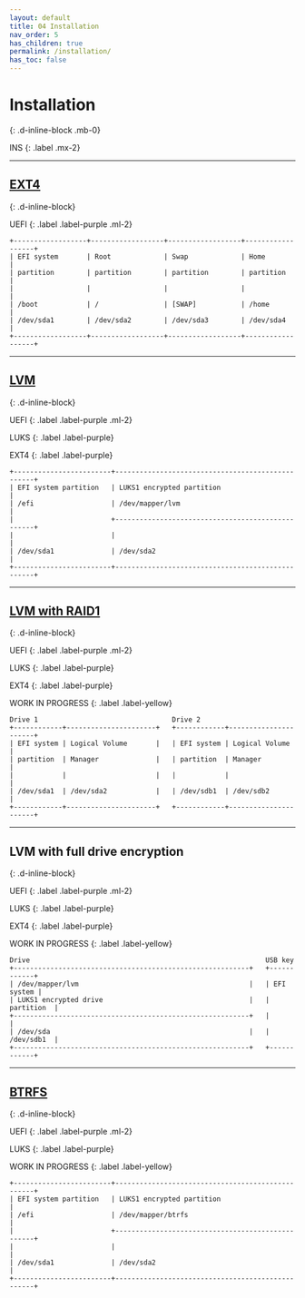 ```yaml
---
layout: default
title: 04 Installation
nav_order: 5
has_children: true
permalink: /installation/
has_toc: false
---
```


# Installation
{: .d-inline-block .mb-0}

INS
{: .label .mx-2}

---

## [EXT4](/Andromeda/installation/ext4/)
{: .d-inline-block}

UEFI
{: .label .label-purple .ml-2}

```
+------------------+------------------+------------------+------------------+
| EFI system       | Root             | Swap             | Home             |
| partition        | partition        | partition        | partition        |
|                  |                  |                  |                  |
| /boot            | /                | [SWAP]           | /home            |
| /dev/sda1        | /dev/sda2        | /dev/sda3        | /dev/sda4        |
+------------------+------------------+------------------+------------------+
```

---

## [LVM](/Andromeda/installation/lvm/)
{: .d-inline-block}

UEFI
{: .label .label-purple .ml-2}

LUKS
{: .label .label-purple}

EXT4
{: .label .label-purple}

```
+------------------------+--------------------------------------------------+
| EFI system partition   | LUKS1 encrypted partition                        |
| /efi                   | /dev/mapper/lvm                                  |
|                        +--------------------------------------------------+
|                        |                                                  |
| /dev/sda1              | /dev/sda2                                        |
+------------------------+--------------------------------------------------+
```

---

## [LVM with RAID1](/Andromeda/installation/lvm-with-raid1/)
{: .d-inline-block}

UEFI
{: .label .label-purple .ml-2}

LUKS
{: .label .label-purple}

EXT4
{: .label .label-purple}

WORK IN PROGRESS
{: .label .label-yellow}

```
Drive 1                                 Drive 2
+------------+----------------------+   +------------+----------------------+
| EFI system | Logical Volume       |   | EFI system | Logical Volume       |
| partition  | Manager              |   | partition  | Manager              |
|            |                      |   |            |                      |
| /dev/sda1  | /dev/sda2            |   | /dev/sdb1  | /dev/sdb2            |
+------------+----------------------+   +------------+----------------------+
```

---

## LVM with full drive encryption
{: .d-inline-block}

UEFI
{: .label .label-purple .ml-2}

LUKS
{: .label .label-purple}

EXT4
{: .label .label-purple}

WORK IN PROGRESS
{: .label .label-yellow}

```
Drive                                                          USB key
+----------------------------------------------------------+   +------------+
| /dev/mapper/lvm                                          |   | EFI system |
| LUKS1 encrypted drive                                    |   | partition  |
+----------------------------------------------------------+   |            |
| /dev/sda                                                 |   | /dev/sdb1  |
+----------------------------------------------------------+   +------------+
```

---

## [BTRFS](/Andromeda/installation/btrfs/)
{: .d-inline-block}

UEFI
{: .label .label-purple .ml-2}

LUKS
{: .label .label-purple}

WORK IN PROGRESS
{: .label .label-yellow}

```
+------------------------+--------------------------------------------------+
| EFI system partition   | LUKS1 encrypted partition                        |
| /efi                   | /dev/mapper/btrfs                                |
|                        +--------------------------------------------------+
|                        |                                                  |
| /dev/sda1              | /dev/sda2                                        |
+------------------------+--------------------------------------------------+
```
